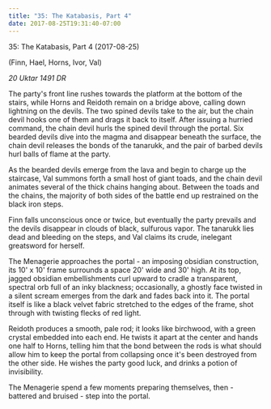 ```yaml
---
title: "35: The Katabasis, Part 4"
date: 2017-08-25T19:31:40-07:00
---
```


35: The Katabasis, Part 4 (2017-08-25)

(Finn, Hael, Horns, Ivor, Val)

_20 Uktar 1491 DR_

The party's front line rushes towards the platform at the bottom of the stairs, while Horns and Reidoth remain on a bridge above, calling down lightning on the devils. The two spined devils take to the air, but the chain devil hooks one of them and drags it back to itself. After issuing a hurried command, the chain devil hurls the spined devil through the portal. Six bearded devils dive into the magma and disappear beneath the surface, the chain devil releases the bonds of the tanarukk, and the pair of barbed devils hurl balls of flame at the party.

As the bearded devils emerge from the lava and begin to charge up the staircase, Val summons forth a small host of giant toads, and the chain devil animates several of the thick chains hanging about. Between the toads and the chains, the majority of both sides of the battle end up restrained on the black iron steps.

Finn falls unconscious once or twice, but eventually the party prevails and the devils disappear in clouds of black, sulfurous vapor. The tanarukk lies dead and bleeding on the steps, and Val claims its crude, inelegant greatsword for herself.

The Menagerie approaches the portal - an imposing obsidian construction, its 10' x 10' frame surrounds a space 20' wide and 30' high. At its top, jagged obsidian embellishments curl upward to cradle a transparent, spectral orb full of an inky blackness; occasionally, a ghostly face twisted in a silent scream emerges from the dark and fades back into it. The portal itself is like a black velvet fabric stretched to the edges of the frame, shot through with twisting flecks of red light.

Reidoth produces a smooth, pale rod; it looks like birchwood, with a green crystal embedded into each end. He twists it apart at the center and hands one half to Horns, telling him that the bond between the rods is what should allow him to keep the portal from collapsing once it's been destroyed from the other side. He wishes the party good luck, and drinks a potion of invisibility.

The Menagerie spend a few moments preparing themselves, then - battered and bruised - step into the portal.
